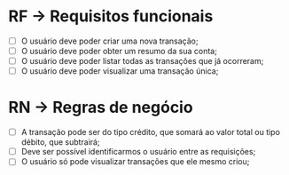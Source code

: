 # RF -> Requisitos funcionais

- [ ] O usuário deve poder criar uma nova transação;
- [ ] O usuário deve poder obter um resumo da sua conta;
- [ ] O usuário deve poder listar todas as transações que já ocorreram;
- [ ] O usuário deve poder visualizar uma transação única;

# RN -> Regras de negócio

- [ ] A transação pode ser do tipo crédito, que somará ao valor total ou tipo débito, que subtrairá;
- [ ] Deve ser possível identificarmos o usuário entre as requisições;
- [ ] O usuário só pode visualizar transações que ele mesmo criou;